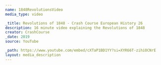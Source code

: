 ```yaml
---
name: 1848RevolutionsVideo
media_type: video

_title: Revolutions of 1848 - Crash Course European History 26
description: 16 minute video explaining the Revolutions of 1848
creator: CrashCourse
_date: 2019
source: YouTube

_path: https://www.youtube.com/embed/cXTaP1BD1YY?si=XYR66T-zihiOCNrE
layout: media_description
---
```

